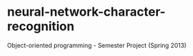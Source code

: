 # neural-network-character-recognition
Object-oriented programming - Semester Project (Spring 2013)
